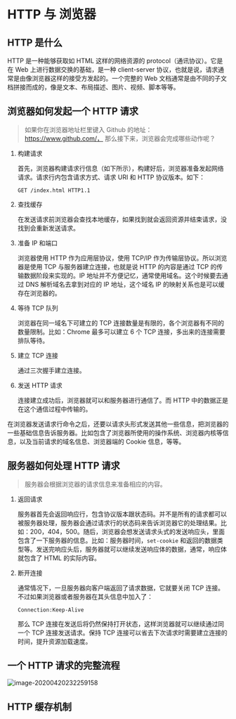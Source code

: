 # HTTP 与 浏览器

## HTTP 是什么

HTTP 是一种能够获取如 HTML 这样的网络资源的 protocol（通讯协议）。它是在 Web 上进行数据交换的基础，是一种 client-server 协议，也就是说，请求通常是由像浏览器这样的接受方发起的。一个完整的 Web 文档通常是由不同的子文档拼接而成的，像是文本、布局描述、图片、视频、脚本等等。

## 浏览器如何发起一个 HTTP 请求

> 如果你在浏览器地址栏里键入 Github 的地址：https://www.github.com/， 那么接下来，浏览器会完成哪些动作呢？

1. 构建请求

   首先，浏览器构建请求行信息（如下所示），构建好后，浏览器准备发起网络请求。请求行内包含请求方式、请求 URI 和 HTTP 协议版本。如下：

   ```http
   GET /index.html HTTP1.1
   ```

2. 查找缓存

   在发送请求前浏览器会查找本地缓存，如果找到就会返回资源并结束请求，没找到会重新发送请求。

3. 准备 IP 和端口

   浏览器使用 HTTP 作为应用层协议，使用 TCP/IP 作为传输层协议。所以浏览器是使用 TCP 与服务器建立连接，也就是说 HTTP 的内容是通过 TCP 的传输数据阶段来实现的。IP 地址并不方便记忆，通常使用域名。这个时候要去通过 DNS 解析域名去拿到对应的 IP 地址，这个域名 IP 的映射关系也是可以缓存在浏览器的。

4. 等待 TCP 队列

   浏览器在同一域名下可建立的 TCP 连接数量是有限的，各个浏览器有不同的数量限制。比如：Chrome 最多可以建立 6 个 TCP 连接，多出来的连接需要排队等待。

5. 建立 TCP 连接

   通过三次握手建立连接。

6. 发送 HTTP 请求

   连接建立成功后，浏览器就可以和服务器进行通信了。而 HTTP 中的数据正是在这个通信过程中传输的。

在浏览器发送请求行命令之后，还要以请求头形式发送其他一些信息，把浏览器的一些基础信息告诉服务器。比如包含了浏览器所使用的操作系统、浏览器内核等信息，以及当前请求的域名信息、浏览器端的 Cookie 信息，等等。

## 服务器如何处理 HTTP 请求

> 服务器会根据浏览器的请求信息来准备相应的内容。

1. 返回请求

   服务器首先会返回响应行，包含协议版本跟状态码。并不是所有的请求都可以被服务器处理，服务器会通过请求行的状态码来告诉浏览器它的处理结果。比如：200，404，500。随后，浏览器会想发送请求头式的发送响应头，里面包含了一下服务器的信息。比如：服务器时间，`set-cookie` 和返回的数据类型等。发送完响应头后，服务器就可以继续发送响应体的数据，通常，响应体就包含了 HTML 的实际内容。

2. 断开连接

   通常情况下，一旦服务器向客户端返回了请求数据，它就要关闭 TCP 连接。不过如果浏览器或者服务器在其头信息中加入了：

   ```htttp
   Connection:Keep-Alive
   ```

   那么 TCP 连接在发送后将仍然保持打开状态，这样浏览器就可以继续通过同一个 TCP 连接发送请求。保持 TCP 连接可以省去下次请求时需要建立连接的时间，提升资源加载速度。

## 一个 HTTP 请求的完整流程

![image-20200420232259158](/Users/lf/Desktop/github/Notes/HTTP/images/image-20200420232259158.png)

## HTTP 缓存机制

